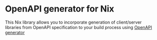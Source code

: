 # OpenAPI generator for Nix

This Nix library allows you to incorporate generation of client/server libraries from OpenAPI specification to your build process using [OpenAPI generator](https://openapi-generator.tech/)
